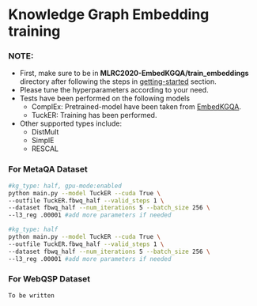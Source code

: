 # Knowledge Graph Embedding training

### **NOTE:**
- First, make sure to be in **MLRC2020-EmbedKGQA/train_embeddings** directory after following the steps in [getting-started](https://github.com/jishnujayakumar/MLRC2020-EmbedKGQA#get-started) section.
- Please tune the hyperparameters according to your need.
- Tests have been performed on the following models
    - ComplEx: Pretrained-model have been taken from [EmbedKGQA](https://github.com/malllabiisc/EmbedKGQA#metaqa).
    - TuckER: Training has been performed.
- Other supported types include: 
    - DistMult
    - SimplE
    - RESCAL  

### For MetaQA Dataset

```bash
#kg_type: half, gpu-mode:enabled
python main.py --model TuckER --cuda True \
--outfile TuckER.fbwq_half --valid_steps 1 \
--dataset fbwq_half --num_iterations 5 --batch_size 256 \
--l3_reg .00001 #add more parameters if needed
```
```bash
#kg_type: half
python main.py --model TuckER --cuda True \
--outfile TuckER.fbwq_half --valid_steps 1 \
--dataset fbwq_half --num_iterations 5 --batch_size 256 \
--l3_reg .00001 #add more parameters if needed
```

### For WebQSP Dataset

```bash
To be written
```
